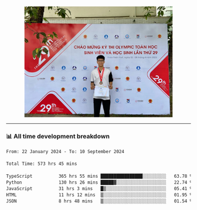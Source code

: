 <p align="center"><img src="asset/header.jpg" width="80%"/></p>

---
<!-- 
<details>
  <summary>📃 My Resume</summary>

### Education

- 📖 **Information Technology**\
📆 10/2021 - present\
📍 **Thang Long University** - Hoang Mai, Hanoi, Vietnam -->

<!-- ### Experience
- 👨‍💻 **Full Stack Web Intern**\
📆 09/2022 - 12/2023\
📍 **TECH 5S** -  Luu Huu Phuong, Phuong My Dinh I, Nam Tu Liem, Hanoi.


- 👨‍💻 **Full Stack Web Fresher**\
📆 1/2022 - 05/2023\
📍 **TECH 5S** -  Luu Huu Phuong, Phuong My Dinh I, Nam Tu Liem, Hanoi.

- 👨‍💻 **Frontend Web Fresher**\
📆 11/2023 - present\
📍 **White Neuron** -  Mau Luong, Ha Dong, Hanoi, Vietnam
</details> -->

### 📊 All time development breakdown

<!--START_SECTION:waka-->

```txt
From: 22 January 2024 - To: 10 September 2024

Total Time: 573 hrs 45 mins

TypeScript          365 hrs 55 mins ████████████████░░░░░░░░░   63.78 %
Python              130 hrs 26 mins █████▓░░░░░░░░░░░░░░░░░░░   22.74 %
JavaScript          31 hrs 3 mins   █▒░░░░░░░░░░░░░░░░░░░░░░░   05.41 %
HTML                11 hrs 12 mins  ▒░░░░░░░░░░░░░░░░░░░░░░░░   01.95 %
JSON                8 hrs 48 mins   ▒░░░░░░░░░░░░░░░░░░░░░░░░   01.54 %
```

<!--END_SECTION:waka-->
